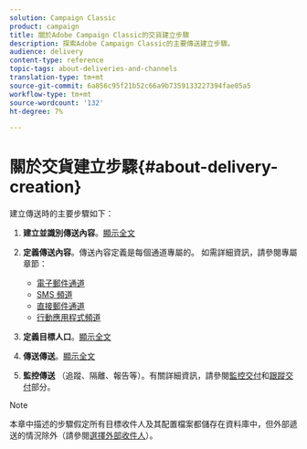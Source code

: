 ```yaml
---
solution: Campaign Classic
product: campaign
title: 關於Adobe Campaign Classic的交貨建立步驟
description: 探索Adobe Campaign Classic的主要傳送建立步驟。
audience: delivery
content-type: reference
topic-tags: about-deliveries-and-channels
translation-type: tm+mt
source-git-commit: 6a856c95f21b52c66a9b7359133227394fae05a5
workflow-type: tm+mt
source-wordcount: '132'
ht-degree: 7%

---
```



# 關於交貨建立步驟{#about-delivery-creation}

建立傳送時的主要步驟如下：

1. **建立並識別傳送內容**。[顯示全文](../../delivery/using/steps-create-and-identify-the-delivery.md)

1. **定義傳送內容**。傳送內容定義是每個通道專屬的。 如需詳細資訊，請參閱專屬章節：

   * [電子郵件通道](../../delivery/using/defining-the-email-content.md)
   * [SMS 頻道](../../delivery/using/sms-create.md#defining-the-sms-content)
   * [直接郵件通道](../../delivery/using/defining-the-direct-mail-content.md)
   * [行動應用程式頻道](../../delivery/using/about-mobile-app-channel.md)

1. **定義目標人口**。[顯示全文](../../delivery/using/steps-defining-the-target-population.md)

1. **傳送傳送**。[顯示全文](../../delivery/using/steps-sending-the-delivery.md)

1. **監控傳送** （追蹤、隔離、報告等）。有關詳細資訊，請參閱[監控交付](../../delivery/using/about-delivery-monitoring.md)和[跟蹤交付](../../delivery/using/about-message-tracking.md)部分。

>[!NOTE]
>
>本章中描述的步驟假定所有目標收件人及其配置檔案都儲存在資料庫中，但外部遞送的情況除外（請參閱[選擇外部收件人](../../delivery/using/steps-defining-the-target-population.md#selecting-external-recipients)）。
